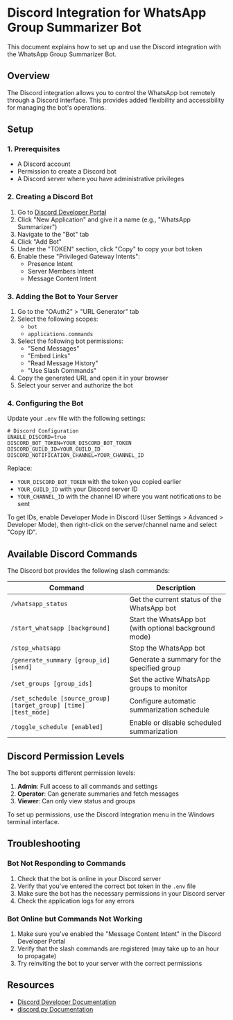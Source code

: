 # Discord Integration for WhatsApp Group Summarizer Bot

This document explains how to set up and use the Discord integration with the WhatsApp Group Summarizer Bot.

## Overview

The Discord integration allows you to control the WhatsApp bot remotely through a Discord interface. This provides added flexibility and accessibility for managing the bot's operations.

## Setup

### 1. Prerequisites

- A Discord account
- Permission to create a Discord bot
- A Discord server where you have administrative privileges

### 2. Creating a Discord Bot

1. Go to [Discord Developer Portal](https://discord.com/developers/applications)
2. Click "New Application" and give it a name (e.g., "WhatsApp Summarizer")
3. Navigate to the "Bot" tab
4. Click "Add Bot"
5. Under the "TOKEN" section, click "Copy" to copy your bot token
6. Enable these "Privileged Gateway Intents":
   - Presence Intent
   - Server Members Intent
   - Message Content Intent

### 3. Adding the Bot to Your Server

1. Go to the "OAuth2" > "URL Generator" tab
2. Select the following scopes:
   - `bot`
   - `applications.commands`
3. Select the following bot permissions:
   - "Send Messages"
   - "Embed Links"
   - "Read Message History"
   - "Use Slash Commands"
4. Copy the generated URL and open it in your browser
5. Select your server and authorize the bot

### 4. Configuring the Bot

Update your `.env` file with the following settings:

```
# Discord Configuration
ENABLE_DISCORD=true
DISCORD_BOT_TOKEN=YOUR_DISCORD_BOT_TOKEN
DISCORD_GUILD_ID=YOUR_GUILD_ID
DISCORD_NOTIFICATION_CHANNEL=YOUR_CHANNEL_ID
```

Replace:
- `YOUR_DISCORD_BOT_TOKEN` with the token you copied earlier
- `YOUR_GUILD_ID` with your Discord server ID
- `YOUR_CHANNEL_ID` with the channel ID where you want notifications to be sent

To get IDs, enable Developer Mode in Discord (User Settings > Advanced > Developer Mode), then right-click on the server/channel name and select "Copy ID".

## Available Discord Commands

The Discord bot provides the following slash commands:

| Command | Description |
|---------|-------------|
| `/whatsapp_status` | Get the current status of the WhatsApp bot |
| `/start_whatsapp [background]` | Start the WhatsApp bot (with optional background mode) |
| `/stop_whatsapp` | Stop the WhatsApp bot |
| `/generate_summary [group_id] [send]` | Generate a summary for the specified group |
| `/set_groups [group_ids]` | Set the active WhatsApp groups to monitor |
| `/set_schedule [source_group] [target_group] [time] [test_mode]` | Configure automatic summarization schedule |
| `/toggle_schedule [enabled]` | Enable or disable scheduled summarization |

## Discord Permission Levels

The bot supports different permission levels:

1. **Admin**: Full access to all commands and settings
2. **Operator**: Can generate summaries and fetch messages
3. **Viewer**: Can only view status and groups

To set up permissions, use the Discord Integration menu in the Windows terminal interface.

## Troubleshooting

### Bot Not Responding to Commands

1. Check that the bot is online in your Discord server
2. Verify that you've entered the correct bot token in the `.env` file
3. Make sure the bot has the necessary permissions in your Discord server
4. Check the application logs for any errors

### Bot Online but Commands Not Working

1. Make sure you've enabled the "Message Content Intent" in the Discord Developer Portal
2. Verify that the slash commands are registered (may take up to an hour to propagate)
3. Try reinviting the bot to your server with the correct permissions

## Resources

- [Discord Developer Documentation](https://discord.com/developers/docs)
- [discord.py Documentation](https://discordpy.readthedocs.io/) 